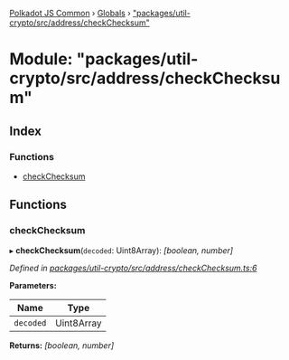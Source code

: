 [Polkadot JS Common](../README.md) › [Globals](../globals.md) › ["packages/util-crypto/src/address/checkChecksum"](_packages_util_crypto_src_address_checkchecksum_.md)

# Module: "packages/util-crypto/src/address/checkChecksum"

## Index

### Functions

* [checkChecksum](_packages_util_crypto_src_address_checkchecksum_.md#checkchecksum)

## Functions

###  checkChecksum

▸ **checkChecksum**(`decoded`: Uint8Array): *[boolean, number]*

*Defined in [packages/util-crypto/src/address/checkChecksum.ts:6](https://github.com/polkadot-js/common/blob/4111122c/packages/util-crypto/src/address/checkChecksum.ts#L6)*

**Parameters:**

Name | Type |
------ | ------ |
`decoded` | Uint8Array |

**Returns:** *[boolean, number]*
